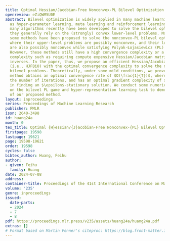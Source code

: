 ```yaml
---
title: Optimal Hessian/Jacobian-Free Nonconvex-PL Bilevel Optimization
openreview: eZiQWM5U0E
abstract: Bilevel optimization is widely applied in many machine learning tasks such
  as hyper-parameter learning, meta learning and reinforcement learning. Although
  many algorithms recently have been developed to solve the bilevel optimization problems,
  they generally rely on the (strongly) convex lower-level problems. More recently,
  some methods have been proposed to solve the nonconvex-PL bilevel optimization problems,
  where their upper-level problems are possibly nonconvex, and their lower-level problems
  are also possibly nonconvex while satisfying Polyak-Łojasiewicz (PL) condition.
  However, these methods still have a high convergence complexity or a high computation
  complexity such as requiring compute expensive Hessian/Jacobian matrices and its
  inverses. In the paper, thus, we propose an efficient Hessian/Jacobian-free method
  (i.e., HJFBiO) with the optimal convergence complexity to solve the nonconvex-PL
  bilevel problems. Theoretically, under some mild conditions, we prove that our HJFBiO
  method obtains an optimal convergence rate of $O(\frac{1}{T})$, where $T$ denotes
  the number of iterations, and has an optimal gradient complexity of $O(\epsilon^{-1})$
  in finding an $\epsilon$-stationary solution. We conduct some numerical experiments
  on the bilevel PL game and hyper-representation learning task to demonstrate efficiency
  of our proposed method.
layout: inproceedings
series: Proceedings of Machine Learning Research
publisher: PMLR
issn: 2640-3498
id: huang24a
month: 0
tex_title: Optimal {H}essian/{J}acobian-Free Nonconvex-{PL} Bilevel Optimization
firstpage: 19598
lastpage: 19621
page: 19598-19621
order: 19598
cycles: false
bibtex_author: Huang, Feihu
author:
- given: Feihu
  family: Huang
date: 2024-07-08
address:
container-title: Proceedings of the 41st International Conference on Machine Learning
volume: '235'
genre: inproceedings
issued:
  date-parts:
  - 2024
  - 7
  - 8
pdf: https://proceedings.mlr.press/v235/assets/huang24a/huang24a.pdf
extras: []
# Format based on Martin Fenner's citeproc: https://blog.front-matter.io/posts/citeproc-yaml-for-bibliographies/
---
```

